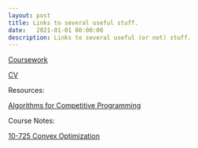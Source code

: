 ```yaml
---
layout: post
title: Links to several useful stuff.
date:   2021-01-01 00:00:00
description: Links to several useful (or not) stuff.
---
```


[Coursework](https://panyan7.github.io/blog/2021/courses/)

[CV](https://panyan7.github.io/cv/)

Resources:

[Algorithms for Competitive Programming](https://panyan7.github.io/projects/algorithm/)

Course Notes:

[10-725 Convex Optimization](https://panyan7.github.io/blog/2021/convexnotes/)

